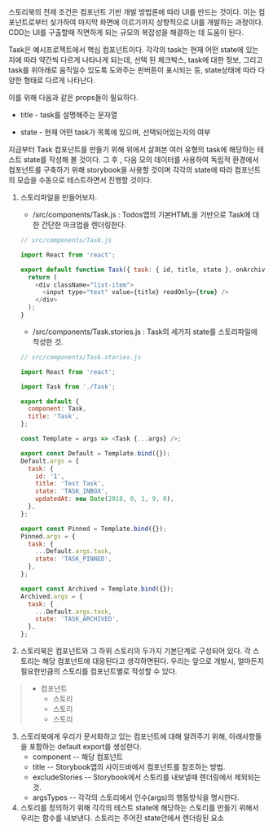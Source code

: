 스토리북의 전제 조건은 컴포넌트 기반 개발 방법론에 따라 UI를 만드는 것이다. 이는 컴포넌트로부터 싲가하여 마지막 화면에 이르기까지 상향적으로 UI를 개발하는 과정이다. CDD는 UI를 구출할때 직면하게 되는 규모의 복잡성을 해결하는 데 도움이 된다. 

Task은 예시프로젝트에서 핵심 컴포넌트이다. 각각의 task는 현재 어떤 state에 있는지에 따라 약간씩 다르게 나타나게 되는데, 선택 된 체크박스, task에 대한 정보, 그리고 task를 위아래로 움직일수 있도록 도와주는 핀버튼이 표시되는 등, state상태에 따라 다양한 형태로 다르게 나타난다. 

이를 위해 다음과 같은 props들이 필요하다. 

* title - task를 설명해주는 문자열

* state - 현재 어떤 task가 목록에 있으며, 선택되어있는지의 여부 

지금부터 Task 컴포넌트를 만들기 위해 위에서 살펴본 여러 유형의 task에 해당하는 테스트 state를 작성해 볼 것이다. 그 후 , 다음 모의 데이터를 사용하여 독립적 환경에서 컴포넌트를 구축하기 위해 storybook을 사용할 것이며 각각의 state에 따라 컴포넌트의 모습을 수동으로 테스트하면서 진행할 것이다. 

1. 스토리파일을 만들어보자. 

   * /src/components/Task.js  :  Todos앱의 기본HTML을 기반으로 Task에 대한 간단한 마크업을 렌더링한다. 

   ```js
   // src/components/Task.js
   
   import React from 'react';
   
   export default function Task({ task: { id, title, state }, onArchiveTask, onPinTask }) {
     return (
       <div className="list-item">
         <input type="text" value={title} readOnly={true} />
       </div>
     );
   }
   ```

   * /src/components/Task.stories.js :  Task의 세가지 state를 스토리파일에 작성한 것. 

   ```js
   // src/components/Task.stories.js
   
   import React from 'react';
   
   import Task from './Task';
   
   export default {
     component: Task,
     title: 'Task',
   };
   
   const Template = args => <Task {...args} />;
   
   export const Default = Template.bind({});
   Default.args = {
     task: {
       id: '1',
       title: 'Test Task',
       state: 'TASK_INBOX',
       updatedAt: new Date(2018, 0, 1, 9, 0),
     },
   };
   
   export const Pinned = Template.bind({});
   Pinned.args = {
     task: {
       ...Default.args.task,
       state: 'TASK_PINNED',
     },
   };
   
   export const Archived = Template.bind({});
   Archived.args = {
     task: {
       ...Default.args.task,
       state: 'TASK_ARCHIVED',
     },
   };
   ```

2. 스토리북은 컴포넌트와 그 하위 스토리의 두가지 기본단계로 구성되어 있다. 각 스토리는 해당 컴포넌트에 대응된다고 생각하면된다. 우리는 앞으로 개발시, 얼마든지 필요한만큼의 스토리를 컴포넌트별로 작성할 수 있다. 

> * 컴포넌트 
>   * 스토리
>   * 스토리
>   * 스토리

3. 스토리북에게 우리가 문서화하고 있는 컴포넌트에 대해 알려주기 위해, 아래사항들을 포함하는 default export를 생성한다. 
   * component -- 해당 컴포넌트
   * title -- Storybook앱의 사이드바에서 컴포넌트를 참조하는 방법. 
   * excludeStories -- Storybook에서 스토리를 내보낼때 렌더링에서 제외되는 것.
   * argsTypes -- 각각의 스토리에서 인수(args)의 행동방식을 명시한다. 
4. 스토리를 정의하기 위해 각각의 테스트 state에 해당하는 스토리를 만들기 위해서 우리는 함수를 내보낸다. 스토리는 주어진 state안에서 렌더링된 요소  

